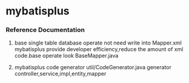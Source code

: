 # mybatisplus

### Reference Documentation

1. base single table database operate not need write into Mapper.xml
  mybatisplus provide developer efficiency,reduce the amount of xml code.base operate look BaseMapper.java

2. mybatisplus code generator
  util/CodeGenerator.java generator controller,service,impl,entity,mapper
  
